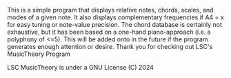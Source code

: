 This is a simple program that displays relative notes, chords, scales, and modes of a given note. It also displays complementary frequencies if A4 = x for easy tuning or note-value precision.
The chord database is certainly not exhaustive, but it has been based on a one-hand piano-approach (i.e. a polyphony of <=5). This will be added onto in the future if the program generates enough attention or desire.
Thank you for checking out LSC's MusicTheory Program

LSC MusicTheory is under a GNU License
(C) 2024
